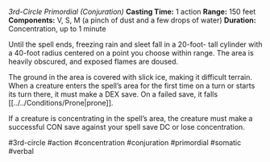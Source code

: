 *3rd-Circle Primordial (Conjuration)*
**Casting Time:** 1 action
**Range:** 150 feet
**Components:** V, S, M (a pinch of dust and a few drops of water)
**Duration:** Concentration, up to 1 minute

Until the spell ends, freezing rain and sleet fall in a 20-foot- tall cylinder with a 40-foot radius centered on a point you choose within range. The area is heavily obscured, and exposed flames are doused.

The ground in the area is covered with slick ice, making it difficult terrain. When a creature enters the spell’s area for the first time on a turn or starts its turn there, it must make a DEX save. On a failed save, it falls [[../../Conditions/Prone|prone]].

If a creature is concentrating in the spell’s area, the creature must make a successful CON save against your spell save DC or lose concentration.

#3rd-circle #action #concentration #conjuration #primordial #somatic #verbal
